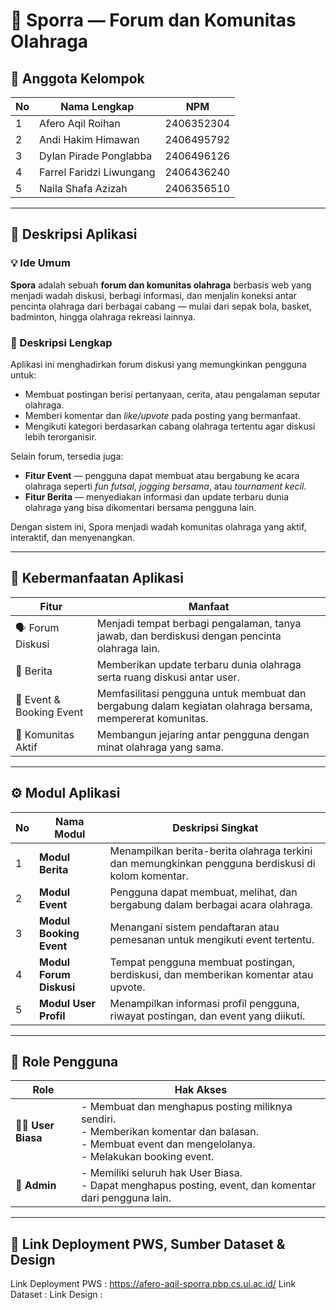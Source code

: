 # 🏅 **Sporra** — Forum dan Komunitas Olahraga

## 👥 **Anggota Kelompok**
| No | Nama Lengkap | NPM |
|----|---------------|------|
| 1 | Afero Aqil Roihan | 2406352304 |
| 2 | Andi Hakim Himawan | 2406495792 |
| 3 | Dylan Pirade Ponglabba | 2406496126 |
| 4 | Farrel Faridzi Liwungang | 2406436240 |
| 5 | Naila Shafa Azizah | 2406356510 |

---

## 📝 **Deskripsi Aplikasi**

### 💡 Ide Umum
**Spora** adalah sebuah **forum dan komunitas olahraga** berbasis web yang menjadi wadah diskusi, berbagi informasi, dan menjalin koneksi antar pencinta olahraga dari berbagai cabang — mulai dari sepak bola, basket, badminton, hingga olahraga rekreasi lainnya.

### 📄 Deskripsi Lengkap
Aplikasi ini menghadirkan forum diskusi yang memungkinkan pengguna untuk:
- Membuat postingan berisi pertanyaan, cerita, atau pengalaman seputar olahraga.  
- Memberi komentar dan *like/upvote* pada posting yang bermanfaat.  
- Mengikuti kategori berdasarkan cabang olahraga tertentu agar diskusi lebih terorganisir.  

Selain forum, tersedia juga:
- **Fitur Event** — pengguna dapat membuat atau bergabung ke acara olahraga seperti *fun futsal*, *jogging bersama*, atau *tournament kecil*.  
- **Fitur Berita** — menyediakan informasi dan update terbaru dunia olahraga yang bisa dikomentari bersama pengguna lain.  

Dengan sistem ini, Spora menjadi wadah komunitas olahraga yang aktif, interaktif, dan menyenangkan.

---

## 🎯 **Kebermanfaatan Aplikasi**

| Fitur | Manfaat |
|-------|----------|
| 🗣️ Forum Diskusi | Menjadi tempat berbagi pengalaman, tanya jawab, dan berdiskusi dengan pencinta olahraga lain. |
| 📰 Berita | Memberikan update terbaru dunia olahraga serta ruang diskusi antar user. |
| 🏃 Event & Booking Event | Memfasilitasi pengguna untuk membuat dan bergabung dalam kegiatan olahraga bersama, mempererat komunitas. |
| 👥 Komunitas Aktif | Membangun jejaring antar pengguna dengan minat olahraga yang sama. |

---

## ⚙️ **Modul Aplikasi**

| No | Nama Modul | Deskripsi Singkat |
|----|-------------|------------------|
| 1 | **Modul Berita** | Menampilkan berita-berita olahraga terkini dan memungkinkan pengguna berdiskusi di kolom komentar. |
| 2 | **Modul Event** | Pengguna dapat membuat, melihat, dan bergabung dalam berbagai acara olahraga. |
| 3 | **Modul Booking Event** | Menangani sistem pendaftaran atau pemesanan untuk mengikuti event tertentu. |
| 4 | **Modul Forum Diskusi** | Tempat pengguna membuat postingan, berdiskusi, dan memberikan komentar atau upvote. |
| 5 | **Modul User Profil** | Menampilkan informasi profil pengguna, riwayat postingan, dan event yang diikuti. |

---

## 👤 **Role Pengguna**

| Role | Hak Akses |
|------|------------|
| 🧑‍💻 **User Biasa** | - Membuat dan menghapus posting miliknya sendiri.<br> - Memberikan komentar dan balasan.<br> - Membuat event dan mengelolanya.<br> - Melakukan booking event. |
| 👑 **Admin** | - Memiliki seluruh hak User Biasa.<br> - Dapat menghapus posting, event, dan komentar dari pengguna lain. |

---

## 🧩 **Link Deployment PWS, Sumber Dataset & Design**
Link Deployment PWS : https://afero-aqil-sporra.pbp.cs.ui.ac.id/
Link Dataset        :
Link Design         :
